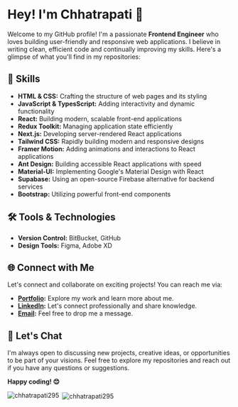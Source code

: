 # Hey! I'm Chhatrapati 👋

Welcome to my GitHub profile! I'm a passionate **Frontend Engineer** who loves building user-friendly and responsive web applications. I believe in writing clean, efficient code and continually improving my skills. Here's a glimpse of what you'll find in my repositories:

## 🚀 Skills

- **HTML & CSS:** Crafting the structure of web pages and its styling
- **JavaScript & TypesScript:** Adding interactivity and dynamic functionality
- **React:** Building modern, scalable front-end applications
- **Redux Toolkit:** Managing application state efficiently
- **Next.js:** Developing server-rendered React applications
- **Tailwind CSS:** Rapidly building modern and responsive designs
- **Framer Motion:** Adding animations and interactions to React applications
- **Ant Design:** Building accessible React applications with speed
- **Material-UI:** Implementing Google's Material Design with React
- **Supabase:** Using an open-source Firebase alternative for backend services
- **Bootstrap:** Utilizing powerful front-end components

  
## 🛠️ Tools & Technologies

- **Version Control:** BitBucket, GitHub
- **Design Tools:** Figma, Adobe XD

## 🌐 Connect with Me

Let's connect and collaborate on exciting projects! You can reach me via:

- **[Portfolio](https://chhatrapati-dev.netlify.app/):** Explore my work and learn more about me.
- **[LinkedIn](https://www.linkedin.com/in/chhatrapati8279/):** Let's connect professionally and share knowledge.
- **[Email](mailto:chhatrapati1511@gmail.com):** Feel free to drop me a message.

## 💬 Let's Chat

I'm always open to discussing new projects, creative ideas, or opportunities to be part of your visions. Feel free to explore my repositories and reach out if you have any questions or suggestions.

**Happy coding! 😊**

<p><img align="left" src="https://github-readme-stats.vercel.app/api/top-langs?username=chhatrapati295&theme=onedark&show_icons=true&locale=en&layout=compact" alt="chhatrapati295" /></p>

<p>&nbsp;<img align="center" src="https://github-readme-stats.vercel.app/api?username=chhatrapati295&theme=onedark&show_icons=true&locale=en" alt="chhatrapati295" /></p>
